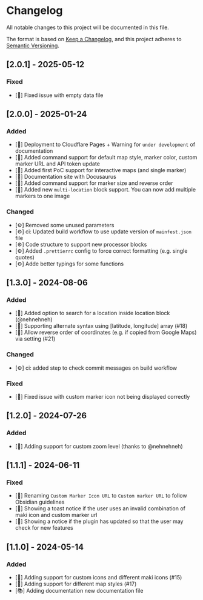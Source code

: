 # Changelog

All notable changes to this project will be documented in this file.

The format is based on [Keep a Changelog](https://keepachangelog.com/en/1.0.0/),
and this project adheres to [Semantic Versioning](https://semver.org/spec/v2.0.0.html).

## [2.0.1] - 2025-05-12

### Fixed

- [🐛] Fixed issue with empty data file

## [2.0.0] - 2025-01-24

### Added

- [🚀] Deployment to Cloudflare Pages + Warning for `under development` of documentation
- [🚀] Added command support for default map style, marker color, custom marker URL and API token update
- [🚀] Added first PoC support for interactive maps (and single marker)
- [🚀] Documentation site with Docusaurus
- [🚀] Added command support for marker size and reverse order
- [🚀] Added new `multi-location` block support. You can now add multiple markers to one image

### Changed

- [⚙️] Removed some unused parameters
- [⚙️] ci: Updated build workflow to use update version of `mainfest.json` file
- [⚙️] Code structure to support new processor blocks
- [⚙️] Added `.prettierrc` config to force correct formatting (e.g. single quotes)
- [⚙️] Adde better typings for some functions

## [1.3.0] - 2024-08-06

### Added

- [🚀] Added option to search for a location inside location block (@nehnehneh)
- [🚀] Supporting alternate syntax using [latitude, longitude] array (#18)
- [🚀] Allow reverse order of coordinates (e.g. if copied from Google Maps) via setting (#21)

### Changed

- [⚙️] ci: added step to check commit messages on build workflow

### Fixed

- [🐛] Fixed issue with custom marker icon not being displayed correctly

## [1.2.0] - 2024-07-26

### Added

- [🚀] Adding support for custom zoom level (thanks to @nehnehneh)

## [1.1.1] - 2024-06-11

### Fixed

- [💎] Renaming `Custom Marker Icon URL` to `Custom marker URL` to follow Obsidian guidelines
- [💎] Showing a toast notice if the user uses an invalid combination of maki icon and custom marker url
- [💎] Showing a notice if the plugin has updated so that the user may check for new features

## [1.1.0] - 2024-05-14

### Added

- [🚀] Adding support for custom icons and different maki icons (#15)
- [🚀] Adding support for different map styles (#17)
- [📚] Adding documentation new documentation file
